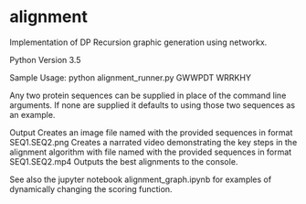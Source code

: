# alignment

Implementation of DP Recursion graphic generation using networkx.

Python Version 3.5

Sample Usage:
	python alignment_runner.py GWWPDT WRRKHY

Any two protein sequences can be supplied in place of the command line arguments.  If none are supplied it defaults to using those two sequences as an example. 

Output
Creates an image file named with the provided sequences in format SEQ1.SEQ2.png
Creates a narrated video demonstrating the key steps in the alignment algorithm with file named with the provided sequences in format SEQ1.SEQ2.mp4
Outputs the best alignments to the console. 


See also the jupyter notebook alignment_graph.ipynb for examples of dynamically changing the scoring function.
